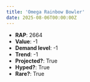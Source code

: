 ```yaml
---
title: 'Omega Rainbow Bowler'
date: 2025-08-06T00:00:00Z
---
```

- **RAP**: 2664
- **Value**: -1
- **Demand level**: -1
- **Trend**: -1
- **Projected?**: True
- **Hyped?**: True
- **Rare?**: True
